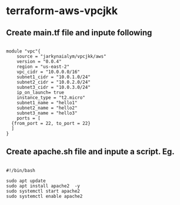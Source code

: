 # terraform-aws-vpcjkk

## Create main.tf file and inpute following 

``` hcl

module "vpc"{
    source = "jarkynaialym/vpcjkk/aws"
    version = "0.0.4"
    region = "us-east-2"
    vpc_cidr = "10.0.0.0/16"
    subnet1_cidr = "10.0.1.0/24"
    subnet2_cidr = "10.0.2.0/24"
    subnet3_cidr = "10.0.3.0/24"
    ip_on_launch= true 
    instance_type = "t2.micro"
    subnet1_name = "hello1"
    subnet2_name = "hello2"
    subnet3_name = "hello3"
    ports = [
  {from_port = 22, to_port = 22}
  ]
}

```

## Create apache.sh file and inpute a script. Eg.

```hcl 

#!/bin/bash

sudo apt update 
sudo apt install apache2  -y
sudo systemctl start apache2
sudo systemctl enable apache2

```

